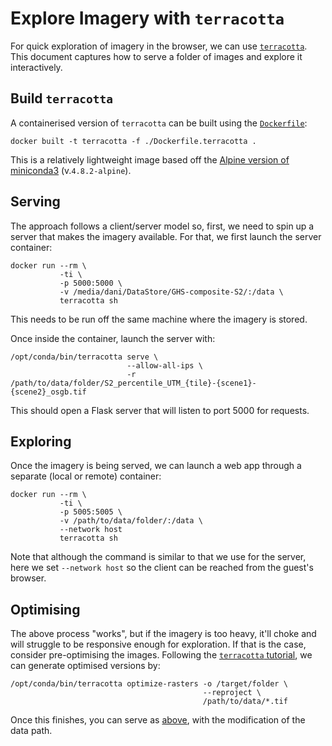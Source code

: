 # Explore Imagery with `terracotta`

For quick exploration of imagery in the browser, we can use
[`terracotta`](https://terracotta-python.readthedocs.io/en/latest/index.html).
This document captures how to serve a folder of images and explore it
interactively.

## Build `terracotta`

A containerised version of `terracotta` can be built using the
[`Dockerfile`](Dockerfile.terracotta):

```shell
docker built -t terracotta -f ./Dockerfile.terracotta .
```

This is a relatively lightweight image based off the [Alpine version of
miniconda3](https://hub.docker.com/r/continuumio/miniconda3/tags) (v.`4.8.2-alpine`).

## Serving

The approach follows a client/server model so, first, we need to spin up a
server that makes the imagery available. For that, we first launch the server
container:

```shell
docker run --rm \
           -ti \
           -p 5000:5000 \
           -v /media/dani/DataStore/GHS-composite-S2/:/data \
           terracotta sh
```

This needs to be run off the same machine where the imagery is stored.

Once inside the container, launch the server with:

```shell
/opt/conda/bin/terracotta serve \
                          --allow-all-ips \
                          -r /path/to/data/folder/S2_percentile_UTM_{tile}-{scene1}-{scene2}_osgb.tif
```

This should open a Flask server that will listen to port 5000 for requests.

## Exploring

Once the imagery is being served, we can launch a web app through a separate
(local or remote) container:

```shell
docker run --rm \
           -ti \
           -p 5005:5005 \
           -v /path/to/data/folder/:/data \
           --network host 
           terracotta sh
```

Note that although the command is similar to that we use for the server, here
we set `--network host` so the client can be reached from the guest's browser.

## Optimising

The above process "works", but if the imagery is too heavy, it'll choke and
will struggle to be responsive enough for exploration. If that is the case,
consider pre-optimising the images. Following the [`terracotta` tutorial](https://terracotta-python.readthedocs.io/en/latest/get-started.html), we can generate optimised versions by:

```shell
/opt/conda/bin/terracotta optimize-rasters -o /target/folder \
                                           --reproject \
                                           /path/to/data/*.tif
```

Once this finishes, you can serve as [above](#Serving), with the modification
of the data path.
